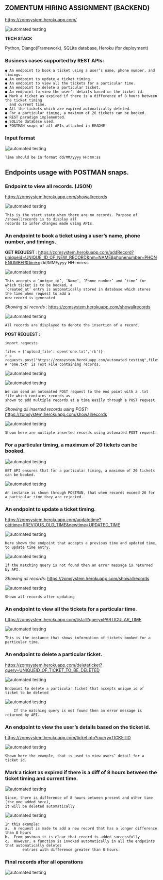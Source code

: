 ## ZOMENTUM HIRING ASSIGNMENT (BACKEND)

https://zomsystem.herokuapp.com/

![automated testing](/Images/11.png)  

**TECH STACK**

Python, Django(Framework), SQLite database, Heroku (for deployment)

### Business cases supported by REST APIs:

    ● An endpoint to book a ticket using a user’s name, phone number, and timings.
    ● An endpoint to update a ticket timing.
    ● An endpoint to view all the tickets for a particular time.
    ● An endpoint to delete a particular ticket.
    ● An endpoint to view the user’s details based on the ticket id.
    ● Mark a ticket as expired if there is a difference of 8 hours between the ticket timing 
      and current time.
    ● All the tickets which are expired automatically deleted.  
    ● For a particular timing, a maximum of 20 tickets can be booked.
    ● REST paradigm implemented.
    ● SQLite database used.
    ● POSTMAN snaps of all APIs attached in README.

### Input format

![automated testing](/Images/format.png)  

    Time should be in format dd/MM/yyyy HH:mm:ss

## Endpoints usage with POSTMAN snaps.

### Endpoint to view all records. (JSON)

https://zomsystem.herokuapp.com/showallrecords

![automated testing](/Images/beforeinsertion.png)  

    This is the start state when there are no records. Purpose of /showallrecords is to display all 
    records to infer changes made using APIs.

### An endpoint to book a ticket using a user’s name, phone number, and timings.

**GET REQUEST** : https://zomsystem.herokuapp.com/addRecord?uniqueid=UNIQUE_ID_OF_NEW_RECORD&nm=NAME&phonenumber=PHONENUMBER&time= dd/MM/yyyy HH:mm:ss

![automated testing](/Images/alter1.png)  

    This accepts a ‘unique_id’, ‘Name’, ‘Phone number’ and ‘time’ for which ticket is to be booked, a 
    ‘created_at’ entry is automatically stored in database which stores the time when request to add a
    new record is generated

*Showing all records :* https://zomsystem.herokuapp.com/showallrecords

![automated testing](/Images/alter2.png)  

    All records are displayed to denote the insertion of a record.

**POST REQUEST :** 

    import requests
    
    files = {'upload_file': open('one.txt','rb')}
    r = requests.post("https://zomsystem.herokuapp.com/automated_testing",files=files)
    # 'one.txt' is Text File containing records.

![automated testing](/Images/altertext.png)  

![automated testing](/Images/multiplepostrecords.png)  

    We can send an automated POST request to the end point with a .txt file which contains records as 
    shown to add multiple records at a time easily through a POST request.

*Showing all inserted records using POST:* https://zomsystem.herokuapp.com/showallrecords

![automated testing](/Images/alter4.png)  

    Shown here are multiple inserted records using automated POST request.

### For a particular timing, a maximum of 20 tickets can be booked.

![automated testing](/Images/alter17.png)  

    GET API ensures that for a particular timing, a maximum of 20 tickets can be booked.

![automated testing](/Images/alter16.png) 

    An instance is shown through POSTMAN, that when records exceed 20 for a particular time they are rejected.

### An endpoint to update a ticket timing.

https://zomsystem.herokuapp.com/updatetime?oldtime=PREVIOUS_OLD_TIME&newtime=UPDATED_TIME

![automated testing](/Images/alter19.png)  

    Here shown the endpoint that accepts a previous time and updated time, to update time entry.
    
![automated testing](/Images/updatetime.png) 

    If the matching query is not found then an error message is returned by API.

*Showing all records:* https://zomsystem.herokuapp.com/showallrecords

![automated testing](/Images/alter21.png)  

    Shown all records after updating

### An endpoint to view all the tickets for a particular time.

https://zomsystem.herokuapp.com/listall?query=PARTICULAR_TIME

![automated testing](/Images/alter22.png)  

    This is the instance that shows information of tickets booked for a particular time.

### An endpoint to delete a particular ticket.

https://zomsystem.herokuapp.com/deleteticket?query=UNIQUEID_OF_TICKET_TO_BE_DELETED

![automated testing](/Images/8.png)  

    Endpoint to delete a particular ticket that accepts unique id of ticket to be deleted
    
![automated testing](/Images/deleteticket.png)

        If the matching query is not found then an error message is returned by API. 

### An endpoint to view the user’s details based on the ticket id.

https://zomsystem.herokuapp.com/ticketinfo?query=TICKETID

![automated testing](/Images/alter23.png)  

    Shown here the example, that is used to view users’ detail for a ticket id.

### Mark a ticket as expired if there is a diff of 8 hours between the ticket timing and current time.

![automated testing](/Images/alter24.png)

    Since, there is difference of 8 hours between present and other time (the one added here), 
    it will be deleted automatically

![automated testing](/Images/alter25.png)  

    In this example:
    a.	A request is made to add a new record that has a longer difference than 8 hours
    b.	From postman it is clear that record is added successfully
    c.	However, a function is invoked automatically in all the endpoints that automatically deletes 
            entries with difference greater than 8 hours.

### Final records after all operations

![automated testing](/Images/alterfinal.png)             
